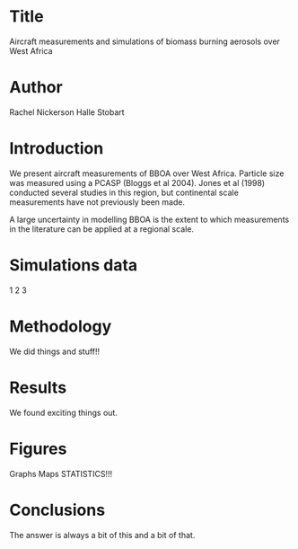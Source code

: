 # Title
Aircraft measurements and simulations of biomass burning aerosols over West Africa

# Author
Rachel Nickerson
Halle Stobart

# Introduction
We present aircraft measurements of BBOA over West Africa. 
Particle size was measured using a PCASP (Bloggs et al 2004).
Jones et al (1998) conducted several studies in this region, but continental scale measurements have not previously been made.

A large uncertainty in modelling BBOA is the extent to which 
measurements in the literature can be applied at a regional scale.

# Simulations data
1
2
3

# Methodology
We did things and stuff!!

# Results
We found exciting things out. 

# Figures
Graphs
Maps
STATISTICS!!!

# Conclusions
The answer is always a bit of this and a bit of that.
